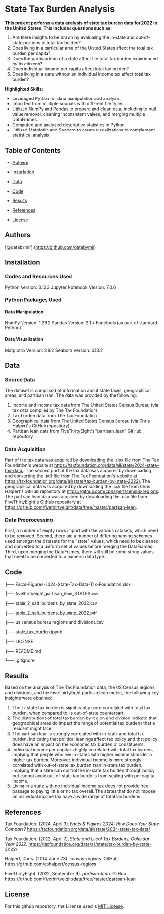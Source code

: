 # State Tax Burden Analysis
**This project performs a data analysis of state tax burden data for 2022 in the United States. This includes questions such as:**
1. Are there insights to be drawn by evaluating the in-state and out-of-state portions of total tax burden?
2. Does living in a particular area of the United States affect the total tax burden per capita?
3. Does the partisan lean of a state affect the total tax burden experienced by its citizens?
4. Does individual income per capita affect total tax burden?
5. Does living in a state without an individual income tax affect total tax burden? 

**Highlighted Skills:**
* Leveraged Python for data manipulation and analysis.
* Imported from multiple sources with different file types.
* Utilized NumPy and Pandas to prepare and clean data; including to null value removal, cleaning inconsistent values, and merging multiple DataFrames.
* Computed and analyzed descriptive statistics in Python
* Utilized Matplotlib and Seaborn to create visualizations to complement statistical analysis

## Table of Contents
* [Authors](#authors)

* [Installation](#installation)

* [Data](#data)

* [Code](#code)

* [Results](#results)

* [References](#references)

* [License](#license)

## Authors 
[@databymir] (https://github.com/databymir)

## Installation
### Codes and Resources Used
Python Version: 3.12.3
Jupyter Notebook Version: 7.0.6

### Python Packages Used
#### Data Manipulation
NumPy Version: 1.26.2
Pandas Version: 2.1.4
Functools (as part of standard Python)

#### Data Visualization
Matplotlib Version: 3.8.2
Seaborn Version: 0.13.2

## Data
### Source Data
The dataset is composed of information about state taxes, geographical areas, and partisan lean. The data was provided by the following:
1. Income and income tax data from The United States Census Bureau (via tax data compiled by The Tax Foundation)
2. Tax burden data from The Tax Foundation
2. Geographical data from The United States Census Bureau (via Chris Halpert's GitHub repository)
3. Partisan lean data from FiveThirtyEight's "partisan_lean" GitHub repository

### Data Acquisition
Part of the tax data was acquired by downloading the .xlsx file from The Tax Foundation's website at https://taxfoundation.org/data/all/state/2024-state-tax-data/.
The second part of the tax data was acquired by downloading and converting the .pdf file from The Tax Foundation's website at https://taxfoundation.org/data/all/state/tax-burden-by-state-2022/.
The geographical data was acquired by downloading the .csv file from Chris Halpert's GitHub repository at https://github.com/cphalpert/census-regions.
The partisan lean data was acquired by downloading the .csv file from FiveThirtyEight's GitHub repository at https://github.com/fivethirtyeight/data/tree/master/partisan-lean.

### Data Preprocessing
First, a number of empty rows import with the various datasets, which need to be removed.
Second, there are a number of differing naming schemes used amongst the datasets for the "state" values, which need to be cleaned and converted to a uniform set of values before merging the DataFrames.
Third, upon merging the DataFrames, there will still be some string values that need to be converted to a numeric data type.

## Code
├── Facts-Figures-2024-State-Tax-Data-Tax-Foundation.xlsx

├── fivethirtyeight_partisan_lean_STATES.csv

├── table_2_salt_burdens_by_state_2022.csv

├── table_2_salt_burdens_by_state_2022.pdf

├── us census bureau regions and divisions.csv

├── state_tax_burden.ipynb

├── LICENSE

├── README.md

└── .gitignore

## Results
Based on the analysis of The Tax Foundation data, the US Census regions and divisions, and the FiveThirtyEight partisan lean metric, the following key insights were obtained:
1. The in-state tax burden is significantly more correlated with total tax burden, when compared to its out-of-state counterpart.
2. The distributions of total tax burden by region and division indicate that geographical areas do impact the range of potential tax burdens that a resident might face.
3. The partisan lean is strongly correlated with in-state and total tax burden, indicating that political leanings affect tax policy and that policy does have an impact on the economic tax burden of constituents.
4. Individual income per capita is highly correlated with total tax burden, implying that people who live in states with higher income shoulder a higher tax burden. Moreover, individual income is more strongly correlated with out-of-state tax burden than in-state tax burden, implying that a state can control the in-state tax burden through policy but cannot avoid out-of-state tax burdens from scaling with per capita income.
5. Living in a state with no individual income tax does not provide free passage to paying little or no tax overall. The states that do not impose an individual income tax have a wide range of total tax burdens.

## References
Tax Foundation. (2024, April 3). *Facts & Figures 2024: How Does Your State Compare?* https://taxfoundation.org/data/all/state/2024-state-tax-data/

Tax Foundation. (2022, April 7). *State and Local Tax Burdens, Calendar Year 2022*. https://taxfoundation.org/data/all/state/tax-burden-by-state-2022/

Halpert, Chris. (2014, June 23). *census-regions*. GitHub. https://github.com/cphalpert/census-regions

FiveThirtyEight. (2022, September 9). *partisan-lean*. GitHub. https://github.com/fivethirtyeight/data/tree/master/partisan-lean

## License
For this github repository, the License used is [MIT License](https://opensource.org/license/mit/).
